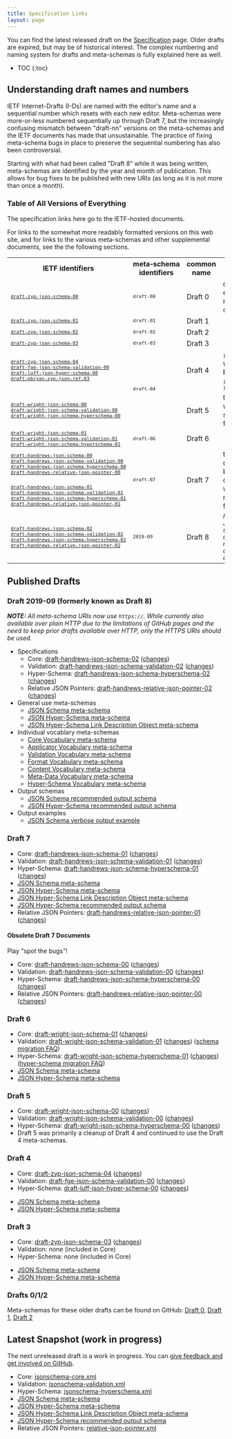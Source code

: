 ```yaml
---
title: Specification Links
layout: page
---
```


<!-- Links on this page should be immutable - none of them should go to `/latest`, etc. -->

You can find the latest released draft on the [Specification](/specification.html) page.  Older drafts are expired, but may be of historical interest.  The complex numbering and naming system for drafts and meta-schemas is fully explained here as well.

* TOC
{:toc}

## Understanding draft names and numbers

IETF Internet-Drafts (I-Ds) are named with the editor's name and a sequential number which resets with each new editor.  Meta-schemas were more-or-less numbered sequentially up through Draft 7, but the increasingly confusing mismatch between "draft-nn" versions on the meta-schemas and the IETF documents has made that unsustainable.  The practice of fixing meta-schema bugs in place to preserve the sequential numbering has also been controversial.

Starting with what had been called "Draft 8" while it was being written, meta-schemas are identified by the year and month of publication.  This allows for bug fixes to be published with new URIs (as long as it is not more than once a month).

### Table of All Versions of Everything

The specification links here go to the IETF-hosted documents.

For links to the somewhat more readably formatted versions on this web site, and for links to the various meta-schemas and other supplemental documents, see the the following sections.

<table>
  <tr>
    <th>IETF identifiers</th>
    <th>meta&#8209;schema identifiers</th>
    <th>common name</th>
    <th>notes</th>
  </tr>
  <tr>
    <td>
      <tt><small><a href="https://tools.ietf.org/html/draft-zyp-json-schema-00">
        draft&#8209;zyp&#8209;json&#8209;schema&#8209;00
      </a></small></tt></td>
    <td>
      <tt><small>draft&#8209;00</small></tt></td>
    <td>
      Draft 0
    </td>
    <td>
      due to a markup error, this draft was replaced by
      <tt><small>draft&#8209;01</small></tt> on the same day
    </td>
  </tr>
  <tr>
    <td>
      <tt><small><a href="https://tools.ietf.org/html/draft-zyp-json-schema-01">
        draft&#8209;zyp&#8209;json&#8209;schema&#8209;01
      </a></small></tt></td>
    <td>
      <tt><small>draft&#8209;01</small></tt>
    </td>
    <td>
      Draft 1
    </td>
    <td></td>
  </tr>
  <tr>
    <td>
      <tt><small><a href="https://tools.ietf.org/html/draft-zyp-json-schema-02">
        draft&#8209;zyp&#8209;json&#8209;schema&#8209;02
      </a></small></tt></td>
    <td>
      <tt><small>draft&#8209;02</small></tt>
    </td>
    <td>
      Draft 2
    </td>
    <td></td>
  </tr>
  <tr>
    <td>
      <tt><small><a href="https://tools.ietf.org/html/draft-zyp-json-schema-03">
        draft&#8209;zyp&#8209;json&#8209;schema&#8209;03
      </a></small></tt></td>
    <td>
      <tt><small>draft&#8209;03</small></tt>
    </td>
    <td>
      Draft 3
    </td>
    <td></td>
  </tr>
  <tr>
    <td>
      <tt><small><a href="https://tools.ietf.org/html/draft-zyp-json-schema-04">
        draft&#8209;zyp&#8209;json&#8209;schema&#8209;04
      </a></small></tt><br>
      <tt><small><a href="https://tools.ietf.org/html/draft-fge-json-schema-validation-00">
        draft&#8209;fge&#8209;json&#8209;schema&#8209;validation&#8209;00
      </a></small></tt><br>
      <tt><small><a href="https://tools.ietf.org/html/draft-luff-json-hyper-schema-00">
        draft&#8209;luff&#8209;json&#8209;hyper&#8209;schema&#8209;00
      </a></small></tt><br>
      <tt><small><a href="https://tools.ietf.org/html/draft-pbryan-zyp-json-ref-03">
        draft&#8209;pbryan&#8209;zyp&#8209;json&#8209;ref&#8209;03
      </a></small></tt><br>
    </td>
    <td rowspan="2">
      <tt><small>draft&#8209;04</small></tt>
    </td>
    <td>
      Draft 4
    </td>
    <td>
      <tt><small>json&#8209;ref</small></tt> drafts
      <tt><small>00&#8209;02</small></tt> were all published between
      <tt><small>json&#8209;schema&#8209;03</small></tt> and
      <tt><small>json&#8209;schema&#8209;04</small></tt>
    </td>
  </tr>
  <tr>
    <td>
      <tt><small><a href="https://tools.ietf.org/html/draft-wright-json-schema-00">
        draft&#8209;wright&#8209;json&#8209;schema&#8209;00
      </a></small></tt><br>
      <tt><small><a href="https://tools.ietf.org/html/draft-wright-json-schema-validation-00">
        draft&#8209;wright&#8209;json&#8209;schema&#8209;validation&#8209;00
      </a></small></tt><br>
      <tt><small><a href="https://tools.ietf.org/html/draft-wright-json-schema-hyperschema-00">
        draft&#8209;wright&#8209;json&#8209;schema&#8209;hyperschema&#8209;00
      </a></small></tt><br>
    </td>
    <td>
      Draft 5
    </td>
    <td>
      the meta&#8209;schema was not changed, so
      "<tt><small>draft&#8209;05</small></tt>" has no formal meaning</td>
  </tr>
  <tr>
    <td>
      <tt><small><a href="https://tools.ietf.org/html/draft-wright-json-schema-01">
        draft&#8209;wright&#8209;json&#8209;schema&#8209;01
      </a></small></tt><br>
      <tt><small><a href="https://tools.ietf.org/html/draft-wright-json-schema-validation-01">
        draft&#8209;wright&#8209;json&#8209;schema&#8209;validation&#8209;01
      </a></small></tt><br>
      <tt><small><a href="https://tools.ietf.org/html/draft-wright-json-schema-hyperschema-01">
        draft&#8209;wright&#8209;json&#8209;schema&#8209;hyperschema&#8209;01
      </a></small></tt><br>
    </td>
    <td>
      <tt><small>draft&#8209;06</small></tt>
    </td>
    <td>
      Draft 6
    </td>
    <td></td>
  </tr>
  <tr>
    <td>
      <tt><small><a href="https://tools.ietf.org/html/draft-handrews-json-schema-00">
        draft&#8209;handrews&#8209;json&#8209;schema&#8209;00
      </a></small></tt><br>
      <tt><small><a href="https://tools.ietf.org/html/draft-handrews-json-schema-validation-00">
        draft&#8209;handrews&#8209;json&#8209;schema&#8209;validation&#8209;00
      </a></small></tt><br>
      <tt><small><a href="https://tools.ietf.org/html/draft-handrews-json-schema-hyperschema-00">
        draft&#8209;handrews&#8209;json&#8209;schema&#8209;hyperschema&#8209;00
      </a></small></tt><br>
      <tt><small><a href="https://tools.ietf.org/html/draft-handrews-relative-json-pointer-00">
        draft&#8209;handrews&#8209;relative&#8209;json&#8209;pointer&#8209;00
      </a></small></tt><br>
    </td>
    <td rowspan="3">
      <tt><small>draft&#8209;07</small></tt></td>
    <td rowspan="3">
      Draft 7
    </td>
    <td rowspan="3">
      the&nbsp;<tt><small>draft&#8209;handrews&#8209;*&#8209;01</small></tt> drafts were
      bugfixes and/or clarifications without meta&#8209;schema or functional changes
    </td>
  </tr>
  <tr><!-- This empty row keeps the row colors aligned properlty for the two "draft-07" versions --></tr>
  <tr>
    <td>
      <tt><small><a href="https://tools.ietf.org/html/draft-handrews-json-schema-01">
              draft&#8209;handrews&#8209;json&#8209;schema&#8209;01
      </a></small></tt><br>
      <tt><small><a href="https://tools.ietf.org/html/draft-handrews-json-schema-validation-01">
              draft&#8209;handrews&#8209;json&#8209;schema&#8209;validation&#8209;01
      </a></small></tt><br>
      <tt><small><a href="https://tools.ietf.org/html/draft-handrews-json-schema-hyperschema-01">
          draft&#8209;handrews&#8209;json&#8209;schema&#8209;hyperschema&#8209;01
      </a></small></tt><br>
      <tt><small><a href="https://tools.ietf.org/html/draft-handrews-relative-json-pointer-01">
          draft&#8209;handrews&#8209;relative&#8209;json&#8209;pointer&#8209;01
      </a></small></tt><br>
    </td>
  </tr>
  <tr>
    <td>
      <tt><small><a href="https://tools.ietf.org/html/draft-handrews-json-schema-02">
        draft&#8209;handrews&#8209;json&#8209;schema&#8209;02
      </a></small></tt><br>
      <tt><small><a href="https://tools.ietf.org/html/draft-handrews-json-schema-validation-02">
        draft&#8209;handrews&#8209;json&#8209;schema&#8209;validation&#8209;02
      </a></small></tt><br>
      <tt><small><a href="https://tools.ietf.org/html/draft-handrews-json-schema-hyperschema-02">
        draft&#8209;handrews&#8209;json&#8209;schema&#8209;hyperschema&#8209;02
      </a></small></tt><br>
      <tt><small><a href="https://tools.ietf.org/html/draft-handrews-relative-json-pointer-02">
        draft&#8209;handrews&#8209;relative&#8209;json&#8209;pointer&#8209;02
      </a></small></tt><br>
    </td>
    <td>
      <tt><small>2019&#8209;09</small></tt>
    </td>
    <td>
      Draft 8
    </td>
    <td>
      <small><i>Note that the Relative JSON Pointer draft is still pending approval due to how the IETF manages email addresses and authorship.</i></small>
    </td>
  </tr>
</table>

## Published Drafts

### Draft 2019-09 (formerly known as Draft 8)

_**NOTE:** All meta-schema URIs now use `https://`.  While currently also available over plain HTTP due to the limitations of GitHub pages and the need to keep prior drafts available over HTTP, only the HTTPS URIs should be used._

- Specifications
    - Core: [draft-handrews-json-schema-02](https://tools.ietf.org/html/draft-handrews-json-schema-02) ([changes](https://tools.ietf.org/html/draft-handrews-json-schema-02#appendix-B))
    - Validation: [draft-handrews-json-schema-validation-02](https://tools.ietf.org/html/draft-handrews-json-schema-validation-02) ([changes](https://tools.ietf.org/html/draft-handrews-json-schema-validation-02#appendix-B))
    - Hyper-Schema: [draft-handrews-json-schema-hyperschema-02](https://tools.ietf.org/html/draft-handrews-json-schema-hyperschema-02) ([changes](https://tools.ietf.org/html/draft-handrews-json-schema-hyperschema-02#appendix-B))
    - Relative JSON Pointers: [draft-handrews-relative-json-pointer-02](https://tools.ietf.org/html/draft-handrews-relative-json-pointer-02) ([changes](https://tools.ietf.org/html/draft-handrews-relative-json-pointer-02#appendix-B))
- General use meta-schemas
    - [JSON Schema meta-schema](https://json-schema.org/draft/2019-09/schema)
    - [JSON Hyper-Schema meta-schema](https://json-schema.org/draft/2019-09/hyper-schema)
    - [JSON Hyper-Schema Link Description Object meta-schema](https://json-schema.org/draft/2019-09/links)
- Individual vocablary meta-schemas
    - [Core Vocabulary meta-schema](https://json-schema.org/draft/2019-09/meta/core)
    - [Applicator Vocabulary meta-schema](https://json-schema.org/draft/2019-09/meta/applicator)
    - [Validation Vocabulary meta-schema](https://json-schema.org/draft/2019-09/meta/validation)
    - [Format Vocabulary meta-schema](https://json-schema.org/draft/2019-09/meta/format)
    - [Content Vocabulary meta-schema](https://json-schema.org/draft/2019-09/meta/content)
    - [Meta-Data Vocabulary meta-schema](https://json-schema.org/draft/2019-09/meta/meta-data)
    - [Hyper-Schema Vocabulary meta-schema](https://json-schema.org/draft/2019-09/meta/hyper-schema)
- Output schemas
    - [JSON Schema recommended output schema](https://json-schema.org/draft/2019-09/output/schema)
    - [JSON Hyper-Schema recommended output schema](https://json-schema.org/draft/2019-09/output/hyper-schema)
- Output examples
    - [JSON Schema verbose output example](https://json-schema.org/draft/2019-09/output/verbose-example)

### Draft 7

- Core: [draft-handrews-json-schema-01](https://tools.ietf.org/html/draft-handrews-json-schema-01) ([changes](https://tools.ietf.org/html/draft-handrews-json-schema-01#appendix-B))
- Validation: [draft-handrews-json-schema-validation-01](https://tools.ietf.org/html/draft-handrews-json-schema-validation-01) ([changes](https://tools.ietf.org/html/draft-handrews-json-schema-validation-01#appendix-B))
- Hyper-Schema: [draft-handrews-json-schema-hyperschema-01](https://tools.ietf.org/html/draft-handrews-json-schema-hyperschema-01) ([changes](https://tools.ietf.org/html/draft-handrews-json-schema-hyperschema-01#appendix-B))
- [JSON Schema meta-schema](http://json-schema.org/draft-07/schema)
- [JSON Hyper-Schema meta-schema](http://json-schema.org/draft-07/hyper-schema)
- [JSON Hyper-Schema Link Description Object meta-schema](http://json-schema.org/draft-07/links)
- [JSON Hyper-Schema recommended output schema](http://json-schema.org/draft-07/hyper-schema-output)
- Relative JSON Pointers: [draft-handrews-relative-json-pointer-01](https://tools.ietf.org/html/draft-handrews-relative-json-pointer-01) ([changes](https://tools.ietf.org/html/draft-handrews-relative-json-pointer-01#appendix-B))

#### Obsolete Draft 7 Documents

Play "spot the bugs"!

- Core: [draft-handrews-json-schema-00](https://tools.ietf.org/html/draft-handrews-json-schema-00) ([changes](https://tools.ietf.org/html/draft-handrews-json-schema-00#appendix-B))
- Validation: [draft-handrews-json-schema-validation-00](https://tools.ietf.org/html/draft-handrews-json-schema-validation-00) ([changes](https://tools.ietf.org/html/draft-handrews-json-schema-validation-00#appendix-B))
- Hyper-Schema: [draft-handrews-json-schema-hyperschema-00](https://tools.ietf.org/html/draft-handrews-json-schema-hyperschema-00) ([changes](https://tools.ietf.org/html/draft-handrews-json-schema-hyperschema-00#appendix-B))
- Relative JSON Pointers: [draft-handrews-relative-json-pointer-00](https://tools.ietf.org/html/draft-handrews-relative-json-pointer-00) ([changes](https://tools.ietf.org/html/draft-handrews-relative-json-pointer-00#appendix-B))

### Draft 6

- Core: [draft-wright-json-schema-01](https://tools.ietf.org/html/draft-wright-json-schema-01) ([changes](https://tools.ietf.org/html/draft-wright-json-schema-01#appendix-B))
- Validation: [draft-wright-json-schema-validation-01](https://tools.ietf.org/html/draft-wright-json-schema-validation-01) ([changes](https://tools.ietf.org/html/draft-wright-json-schema-validation-01#appendix-B)) ([schema migration FAQ](draft-06/json-schema-migration-faq.html))
- Hyper-Schema: [draft-wright-json-schema-hyperschema-01](https://tools.ietf.org/html/draft-wright-json-schema-hyperschema-01) ([changes](https://tools.ietf.org/html/draft-wright-json-schema-hyperschema-01#appendix-B)) ([hyper-schema migration FAQ](draft-06/json-hyper-schema-migration-faq.html))
- [JSON Schema meta-schema](http://json-schema.org/draft-06/schema)
- [JSON Hyper-Schema meta-schema](http://json-schema.org/draft-06/hyper-schema)

### Draft 5

 - Core: [draft-wright-json-schema-00](https://tools.ietf.org/html/draft-wright-json-schema-00) ([changes](https://tools.ietf.org/html/draft-wright-json-schema-00#appendix-B))
 - Validation: [draft-wright-json-schema-validation-00](https://tools.ietf.org/html/draft-wright-json-schema-validation-00) ([changes](https://tools.ietf.org/html/draft-wright-json-schema-validation-00#appendix-B))
 - Hyper-Schema: [draft-wright-json-schema-hyperschema-00](https://tools.ietf.org/html/draft-wright-json-schema-hyperschema-00) ([changes](https://tools.ietf.org/html/draft-wright-json-schema-hyperschema-00#appendix-B))
 - Draft 5 was primarily a cleanup of Draft 4 and continued to use the Draft 4 meta-schemas.

### Draft 4

 - Core: [draft-zyp-json-schema-04](https://tools.ietf.org/html/draft-zyp-json-schema-04) ([changes](https://tools.ietf.org/html/draft-zyp-json-schema-04#appendix-A))
 - Validation: [draft-fge-json-schema-validation-00](https://tools.ietf.org/html/draft-fge-json-schema-validation-00) ([changes](https://tools.ietf.org/html/draft-fge-json-schema-validation-00#appendix-A))
 - Hyper-Schema: [draft-luff-json-hyper-schema-00](https://tools.ietf.org/html/draft-luff-json-hyper-schema-00) ([changes](https://tools.ietf.org/html/draft-luff-json-hyper-schema-00#appendix-A))
 * [JSON Schema meta-schema](http://json-schema.org/draft-04/schema)
 * [JSON Hyper-Schema meta-schema](http://json-schema.org/draft-04/hyper-schema)

### Draft 3

 - Core: [draft-zyp-json-schema-03](https://tools.ietf.org/html/draft-zyp-json-schema-03) ([changes](https://tools.ietf.org/html/draft-zyp-json-schema-03#appendix-A))
 - Validation: none (included in Core)
 - Hyper-Schema: none (included in Core)
* [JSON Schema meta-schema](http://json-schema.org/draft-03/schema)
* [JSON Hyper-Schema meta-schema](http://json-schema.org/draft-03/hyper-schema)

### Drafts 0/1/2
Meta-schemas for these older drafts can be found on GitHub: [Draft 0](https://github.com/json-schema-org/json-schema-org.github.io/tree/master/draft-00), [Draft 1](https://github.com/json-schema-org/json-schema-org.github.io/tree/master/draft-01), [Draft 2](https://github.com/json-schema-org/json-schema-org.github.io/tree/master/draft-02)

## Latest Snapshot (work in progress)

The next unreleased draft is a work in progress.  You can [give feedback and get involved on GitHub](https://github.com/json-schema-org/json-schema-spec).

 - Core: [jsonschema-core.xml](https://github.com/json-schema-org/json-schema-spec/blob/master/jsonschema-core.xml)
 - Validation: [jsonschema-validation.xml](https://github.com/json-schema-org/json-schema-spec/blob/master/jsonschema-validation.xml)
 - Hyper-Schema: [jsonschema-hyperschema.xml](https://github.com/json-schema-org/json-schema-spec/blob/master/jsonschema-hyperschema.xml)
- [JSON Schema meta-schema](https://github.com/json-schema-org/json-schema-spec/blob/master/schema.json)
- [JSON Hyper-Schema meta-schema](https://github.com/json-schema-org/json-schema-spec/blob/master/hyper-schema.json)
- [JSON Hyper-Schema Link Description Object meta-schema](https://github.com/json-schema-org/json-schema-spec/blob/master/links.json)
- [JSON Hyper-Schema recommended output schema](https://github.com/json-schema-org/json-schema-spec/blob/master/hyper-schema-output.json)
- Relative JSON Pointers: [relative-json-pointer.xml](https://github.com/json-schema-org/json-schema-spec/blob/master/relative-json-pointer.xml)

